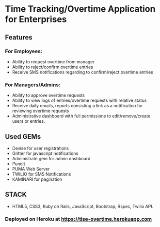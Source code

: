 # Time Tracking/Overtime Application for Enterprises 

## Features

### For Employees:

- Ability to request overtime from manager
- Ability to reject/confirm overtime entries
- Receive SMS notifications regarding to confirm/reject overtime entries

### For Managers/Admins:

- Ability to approve overtime requests
- Ability to view logs of entries/overtime requests with relative status
- Receive daily emails, reports consisting a link as a notification for reviewing overtime requests
- Administrative dashboard with full permissions to edit/remove/create users or entries.

## Used GEMs
- Devise for user registrations
- Gritter for javascript notifications
- Administrate gem for admin dashboard
- Pundit
- PUMA Web Server
- TWILIO for SMS Notifications
- KAMINARI for pagination

## STACK
- HTML5, CSS3, Ruby on Rails, JavaScript, Bootstrap, Rspec, Twilio API.

### Deployed on Heroku at https://tise-overtime.herokuapp.com